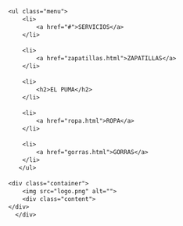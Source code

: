 <!DOCTYPE html>
<html lang="en">
<head>
    <meta charset="UTF-8">
    <meta http-equiv="X-UA-Compatible" content="IE=edge">
    <meta name="viewport" content="width=device-width, initial-scale=1.0">
    <link rel="stylesheet" href="servicios.css">
    <title>SERVICIOS</title>
</head>
<body>

    <ul class="menu">
        <li>
            <a href="#">SERVICIOS</a>
        </li>
    
        <li>
            <a href="zapatillas.html">ZAPATILLAS</a>
        </li>

        <li>
            <h2>EL PUMA</h2>
        </li>
        
        <li>
            <a href="ropa.html">ROPA</a>
        </li>
    
        <li>
            <a href="gorras.html">GORRAS</a>
        </li>
       </ul>

    <div class="container">
        <img src="logo.png" alt="">
        <div class="content">
    </div>
      </div>
</body>
</html>
